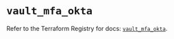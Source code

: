 # `vault_mfa_okta`

Refer to the Terraform Registry for docs: [`vault_mfa_okta`](https://registry.terraform.io/providers/hashicorp/vault/5.0.0/docs/resources/mfa_okta).
